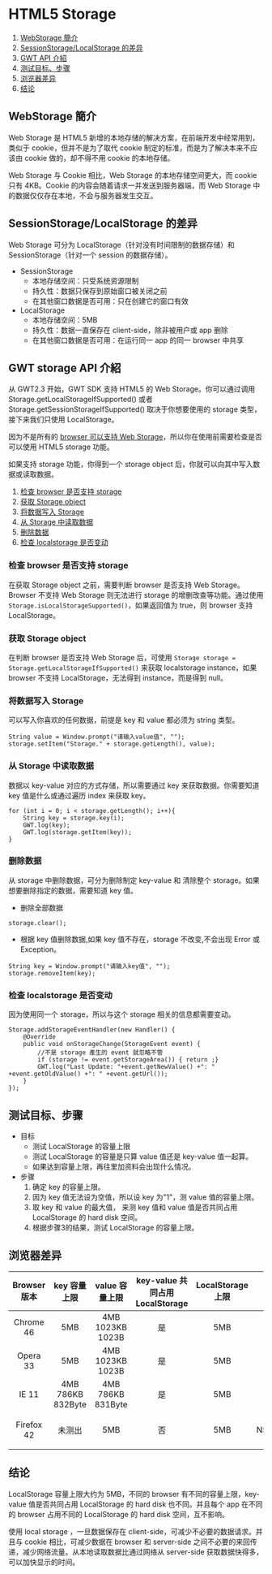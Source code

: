 HTML5 Storage
=============

1. [WebStorage 簡介](#SummaryOfStorage)
2. [SessionStorage/LocalStorage 的差异](#SessionStorageAndLocalStorage)
3. [GWT API 介紹](#Introduction)
4. [测试目标、步骤](#Test)
5. [浏览器差异](#Difference)
6. [结论](#Conclusion)

## WebStorage 簡介<a id='SummaryOfStorage'></a>

Web Storage 是 HTML5 新增的本地存储的解决方案，在前端开发中经常用到，类似于 cookie，但并不是为了取代 cookie 制定的标准，而是为了解决本来不应该由 cookie 做的，却不得不用 cookie 的本地存储。

Web Storage 与 Cookie 相比，Web Storage 的本地存储空间更大，而 cookie 只有 4KB。Cookie 的内容会随着请求一并发送到服务器端，而 Web Storage 中的数据仅仅存在本地，不会与服务器发生交互。

## SessionStorage/LocalStorage 的差异<a id='SessionStorageAndLocalStorage'></a>

Web Storage 可分为 LocalStorage（针对没有时间限制的数据存储）和 SessionStorage（针对一个 session 的数据存储）。

* SessionStorage
	* 本地存储空间：只受系统资源限制
	* 持久性：数据只保存到原始窗口被关闭之前
	* 在其他窗口数据是否可用：只在创建它的窗口有效
* LocalStorage
	* 本地存储空间：5MB
	* 持久性：数据一直保存在 client-side，除非被用户或 app 删除
	* 在其他窗口数据是否可用：在运行同一 app 的同一 browser 中共享

## GWT storage API 介紹<a id='Introduction'></a>

从 GWT2.3 开始，GWT SDK 支持 HTML5 的 Web Storage。你可以通过调用 Storage.getLocalStorageIfSupported() 或者 Storage.getSessionStorageIfSupported() 取决于你想要使用的 storage 类型，接下来我们只使用 LocalStorage。

因为不是所有的 [browser 可以支持 Web Storage](http://caniuse.com/#feat=namevalue-storage)，所以你在使用前需要检查是否可以使用 HTML5 storage 功能。

如果支持 storage 功能，你得到一个 storage object 后，你就可以向其中写入数据或读取数据。

1. [检查 browser 是否支持 storage](#Check)
2. [获取 Storage object](#Get)
3. [将数据写入 Storage](#Write)
4. [从 Storage 中读取数据](#Read)
5. [删除数据](#Delete)
6. [检查 localstorage 是否变动](#Event)

### 检查 browser 是否支持 storage<a id='Check'></a>
在获取 Storage object 之前，需要判断 browser 是否支持 Web Storage。Browser 不支持 Web Storage 则无法进行 storage 的增删改查等功能。通过使用 ```Storage.isLocalStorageSupported()```，如果返回值为 true，则 browser 支持 LocalStorage。

### 获取 Storage object<a id='Get'></a>
在判断 browser 是否支持 Web Storage 后，可使用 ```Storage storage = Storage.getLocalStorageIfSupported()``` 来获取 localstorage instance，如果 browser 不支持 LocalStorage，无法得到 instance，而是得到 null。

### 将数据写入 Storage<a id='Write'></a>

可以写入你喜欢的任何数据，前提是 key 和 value 都必须为 string 类型。

```
String value = Window.prompt("请输入value值", "");
storage.setItem("Storage." + storage.getLength(), value);
```

### 从 Storage 中读取数据<a id='Read'></a>

数据以 key-value 对应的方式存储，所以需要通过 key 来获取数据。你需要知道 key 值是什么或通过遍历 index 来获取 key。

```
for (int i = 0; i < storage.getLength(); i++){
	String key = storage.key(i);
	GWT.log(key);
	GWT.log(storage.getItem(key));
}
```

### 删除数据<a id='Delete'></a>

从 storage 中删除数据，可分为删除制定 key-value 和 清除整个 storage。如果想要删除指定的数据，需要知道 key 值。

* 删除全部数据

```
storage.clear();
```

* 根据 key 值删除数据,如果 key 值不存在，storage 不改变,不会出现 Error 或 Exception。

```
String key = Window.prompt("请输入key值", "");
storage.removeItem(key);
```

### 检查 localstorage 是否变动<a id='Event'></a>

因为使用同一个 storage，所以与这个 storage 相关的信息都需要变动。

```
Storage.addStorageEventHandler(new Handler() {
	@Override
	public void onStorageChange(StorageEvent event) {
		//不是 storage 產生的 event 就忽略不管
		if (storage != event.getStorageArea()) { return ;}
		GWT.log("Last Update: "+event.getNewValue() +": " +event.getOldValue() +": " +event.getUrl());
	}
});
```

## 测试目标、步骤<a id='Test'></a>

* 目标
	* 测试 LocalStorage 的容量上限
	* 测试 LocalStorage 的容量是只算 value 值还是 key-value 值一起算。
	* 如果达到容量上限，再往里加资料会出现什么情况。
* 步骤
	1. 确定 key 的容量上限。
	2. 因为 key 值无法设为空值，所以设 key 为"1"，测 value 值的容量上限。
	3. 取 key 和 value 的最大值，
	来测 key 值和 value 值是否共同占用 LocalStorage 的 hard disk 空间。
	4. 根据步骤3的结果，测试 LocalStorage 的容量上限。

## 浏览器差异<a id='Difference'></a>

|Browser 版本|key 容量上限| value 容量上限|key-value 共同占用 LocalStorage|LocalStorage 上限|达到上限后情况|
|:----------:|:----------:|:-------------:|:-----------------------------:|:---------------:|:------------:|
|Chrome 46|5MB|4MB 1023KB 1023B|是|5MB|出现 QuotaExceededError 错误|
|Opera 33|5MB|4MB 1023KB 1023B|是|5MB|出现 QuotaExceededError 错误|
|IE 11|4MB 786KB 832Byte|4MB 786KB 831Byte|是|5MB|出现 QuotaExceededError 错误|
|Firefox 42|未测出|5MB|否|5MB|value 值达到容量上限后，出现 NS_ERROR_DOM_QUOTA_REACHED 异常|

## 结论<a id='Conclusion'></a>
LocalStorage 容量上限大约为 5MB，不同的 browser 有不同的容量上限，key-value 值是否共同占用 LocalStorage 的 hard disk 也不同。并且每个 app 在不同的 browser 占用不同的 LocalStorage 的 hard disk 空间，互不影响。

使用 local storage ，一旦数据保存在 client-side，可减少不必要的数据请求。并且与 cookie 相比，可减少数据在 browser 和 server-side 之间不必要的来回传递，减少网络流量。从本地读取数据比通过网络从 server-side 获取数据快得多，可以加快显示的时间。